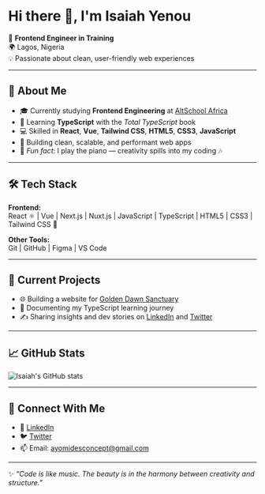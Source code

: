 # Hi there 👋, I'm Isaiah Yenou

🚀 **Frontend Engineer in Training**  
🌍 Lagos, Nigeria  
💡 Passionate about clean, user-friendly web experiences

---

## 🌱 About Me

- 🎓 Currently studying **Frontend Engineering** at [AltSchool Africa](https://altschoolafrica.com/)
- 📘 Learning **TypeScript** with the *Total TypeScript* book
- 💻 Skilled in **React**, **Vue**, **Tailwind CSS**, **HTML5**, **CSS3**, **JavaScript**
- 🔭 Building clean, scalable, and performant web apps
- 🎹 *Fun fact*: I play the piano — creativity spills into my coding 🎶

---

## 🛠️ Tech Stack

**Frontend:**  
React ⚛️ | Vue | Next.js | Nuxt.js | JavaScript | TypeScript | HTML5 | CSS3 | Tailwind CSS 🎨

**Other Tools:**  
Git | GitHub | Figma | VS Code 

---

## 📌 Current Projects

- 🌐 Building a website for [Golden Dawn Sanctuary](#)
- 📖 Documenting my TypeScript learning journey
- ✍️ Sharing insights and dev stories on [LinkedIn](https://linkedin.com/in/isaiah-yenou) and [Twitter](https://x.com/isaiahyenou)

---

## 📈 GitHub Stats

![Isaiah's GitHub stats](https://github-readme-stats.vercel.app/api?username=yenisaa&show_icons=true&theme=radical)

---

## 🤝 Connect With Me

- 💼 [LinkedIn](https://linkedin.com/in/isaiah-yenou)
- 🐦 [Twitter](https://twitter.com/isaiahyenou)
- 📫 Email: ayomidesconcept@gmail.com

---

✨ *“Code is like music. The beauty is in the harmony between creativity and structure.”*
